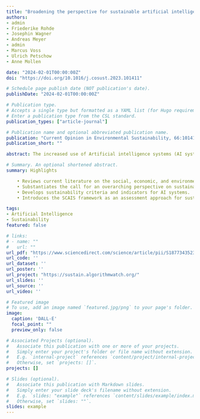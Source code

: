 ```yaml
---
title: "Broadening the perspective for sustainable artificial intelligence: sustainability criteria and indicators for artificial intelligence systems"
authors:
- admin
- Friederike Rohde
- Josephin Wagner
- Andreas Meyer
- admin
- Marcus Voss
- Ulrich Petschow
- Anne Mollen

date: "2024-02-01T00:00:00Z"
doi: "https://doi.org/10.1016/j.cosust.2023.101411"

# Schedule page publish date (NOT publication's date).
publishDate: "2024-02-01T00:00:00Z"

# Publication type.
# Accepts a single type but formatted as a YAML list (for Hugo requirements).
# Enter a publication type from the CSL standard.
publication_types: ["article-journal"]

# Publication name and optional abbreviated publication name.
publication: "Current Opinion in Environmental Sustainability, 66:101411"
publication_short: ""

abstract: The increased use of Artificial intelligence systems (AI systems) is associated with multifaceted social, environmental, and economic consequences. These include nontransparent decision-making processes, discrimination, increasing inequalities, rising energy consumption and greenhouse gas emissions in AI model development and application, and an increasing concentration of economic power. By considering the multidimensionality of sustainability, this paper takes steps toward substantiating the call for an overarching perspective on ‘sustainable AI.’ It presents the Sustainability Criteria and Indicators for Artificial Intelligence Systems (SCAIS) Framework, an assessment framework that contains a set of 19 sustainability criteria for sustainable AI and 67 indicators that are based on the results of a critical literature review, and expert workshops. Its interdisciplinary approach contributes a unique holistic perspective to facilitate and structure the discourse on sustainable AI. Further, it provides a concrete assessment framework that lays the foundation for developing standards and tools to support the conscious development and application of AI systems.

# Summary. An optional shortened abstract.
summary: Highlights

    • Reviews current literature on the social, economic, and environmental impacts of AI.
    • Substantiates the call for an overarching perspective on sustainable AI.
    • Develops sustainability criteria and indicators for AI systems.
    • Introduces the SCAIS framework as an assessment approach for sustainable AI.

tags:
- Artificial Intelligence
- Sustainability
featured: false

# links:
# - name: ""
#   url: ""
url_pdf: "https://www.sciencedirect.com/science/article/pii/S1877343523001586"
url_code: ''
url_dataset: ''
url_poster: ''
url_project: "https://sustain.algorithmwatch.org/"
url_slides: ''
url_source: ''
url_video: ''

# Featured image
# To use, add an image named `featured.jpg/png` to your page's folder. 
image:
  caption: 'DALL-E'
  focal_point: ""
  preview_only: false

# Associated Projects (optional).
#   Associate this publication with one or more of your projects.
#   Simply enter your project's folder or file name without extension.
#   E.g. `internal-project` references `content/project/internal-project/index.md`.
#   Otherwise, set `projects: []`.
projects: []

# Slides (optional).
#   Associate this publication with Markdown slides.
#   Simply enter your slide deck's filename without extension.
#   E.g. `slides: "example"` references `content/slides/example/index.md`.
#   Otherwise, set `slides: ""`.
slides: example
---
```

